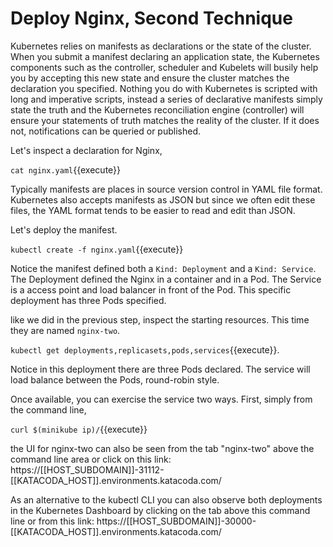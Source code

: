 # Deploy Nginx, Second Technique #

Kubernetes relies on manifests as declarations or the state of the cluster. When you submit a manifest declaring an application state, the Kubernetes components such as the controller, scheduler and Kubelets will busily help you by accepting this new state and ensure the cluster matches the declaration you specified. Nothing you do with Kubernetes is scripted with long and imperative scripts, instead a series of declarative manifests simply state the truth and the Kubernetes reconciliation engine (controller) will ensure your statements of truth matches the reality of the cluster. If it does not, notifications can be queried or published.

Let's inspect a declaration for Nginx,

`cat nginx.yaml`{{execute}}

Typically manifests are places in source version control in YAML file format. Kubernetes also accepts manifests as JSON but since we often edit these files, the YAML format tends to be easier to read and edit than JSON.

Let's deploy the manifest.

`kubectl create -f nginx.yaml`{{execute}}

Notice the manifest defined both a `Kind: Deployment` and a `Kind: Service`. The Deployment defined the Nginx in a container and in a Pod. The Service is a access point and load balancer in front of the Pod. This specific deployment has three Pods specified.

like we did in the previous step, inspect the starting resources. This time they are named `nginx-two`.

`kubectl get deployments,replicasets,pods,services`{{execute}}.

Notice in this deployment there are three Pods declared.  The service will load balance between the Pods, round-robin style.

Once available, you can exercise the service two ways. First, simply from the command line,

`curl $(minikube ip)/`{{execute}}

the UI for nginx-two can also be seen from the tab "nginx-two" above the command line area or click on this link: https://[[HOST_SUBDOMAIN]]-31112-[[KATACODA_HOST]].environments.katacoda.com/

As an alternative to the kubectl CLI you can also observe both deployments in the Kubernetes Dashboard by clicking on the tab above this command line or from this link: https://[[HOST_SUBDOMAIN]]-30000-[[KATACODA_HOST]].environments.katacoda.com/